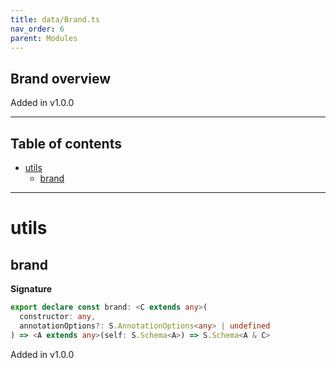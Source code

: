 ```yaml
---
title: data/Brand.ts
nav_order: 6
parent: Modules
---
```


## Brand overview

Added in v1.0.0

---

<h2 class="text-delta">Table of contents</h2>

- [utils](#utils)
  - [brand](#brand)

---

# utils

## brand

**Signature**

```ts
export declare const brand: <C extends any>(
  constructor: any,
  annotationOptions?: S.AnnotationOptions<any> | undefined
) => <A extends any>(self: S.Schema<A>) => S.Schema<A & C>
```

Added in v1.0.0
